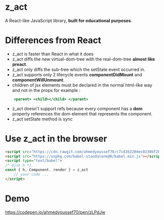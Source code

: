 # z_act
A React-like JavaScript library, **built for educational purposes**.

# Differences from React
- z_act is faster than React in what it does
- z_act diffs the new virtual-dom-tree with the real-dom-tree **almost like preact**.
- z_act only diffs the sub-tree which the setState event occurred in.
- z_act supports only 2 lifecycle events **componentDidMount** and **componentWillUnmount**.
- children of jsx elements must be declared in the normal html-like way and not in the props for example :
```jsx
    <parent> <child></child> </parent>
```
- z_act doesn't support refs because every component has a **dom** property references the dom element that represents the component.
- z_act setState method is sync

# Use z_act in the browser
```html
<script src="https://cdn.rawgit.com/ahmedyoussef70/c7cd2b220dec0230bf2bfc094d2a9e8d/raw/2f069e676a1198a51c332ef1168c07c93286abe7/z_act.min.js"></script>
<script src="https://unpkg.com/babel-standalone@6/babel.min.js"></script>
<script type="text/babel">
/* @jsx h */
const { h, Component, render } = z_act
    // your code ...
</script>
```

# Demo
https://codepen.io/ahmedyoussef70/pen/zLPdJw
